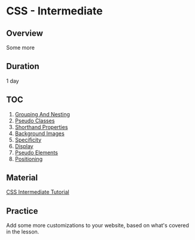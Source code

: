 # CSS - Intermediate

## Overview

Some more

## Duration

1 day

## TOC

1. [Grouping And Nesting](https://htmldog.com/guides/css/intermediate/grouping/)
2. [Pseudo Classes](https://htmldog.com/guides/css/intermediate/pseudoclasses/)
3. [Shorthand Properties](https://htmldog.com/guides/css/intermediate/shorthand/)
4. [Background Images](https://htmldog.com/guides/css/intermediate/backgroundimages/)
5. [Specificity](https://htmldog.com/guides/css/intermediate/specificity/)
6. [Display](https://htmldog.com/guides/css/intermediate/display/)
7. [Pseudo Elements](https://htmldog.com/guides/css/intermediate/pseudoelements/)
8. [Positioning](https://htmldog.com/guides/css/intermediate/layout/)

## Material

[CSS Intermediate Tutorial](https://htmldog.com/guides/css/intermediate/)

## Practice

Add some more customizations to your website, based on what's covered in the lesson.
